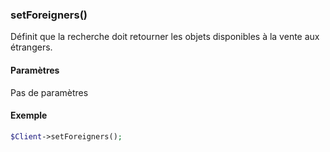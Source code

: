 ### setForeigners()

Définit que la recherche doit retourner les objets disponibles à la vente aux étrangers.

#### Paramètres

Pas de paramètres

#### Exemple 

```php
$Client->setForeigners();
```
